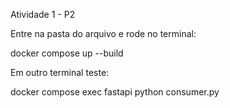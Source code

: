 Atividade 1 - P2

Entre na pasta do arquivo e rode no terminal: 

docker compose up --build

Em outro terminal teste:

docker compose exec fastapi python consumer.py